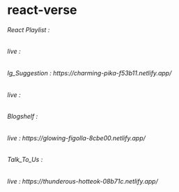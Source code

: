# react-verse

<h6>React Playlist : </h6>
<h6>live :  </h6>

<h6>Ig_Suggestion  : https://charming-pika-f53b11.netlify.app/</h6>
<h6>live :  </h6>

<h6>Blogshelf  : </h6>
<h6>live : https://glowing-figolla-8cbe00.netlify.app/ </h6>

<h6>Talk_To_Us : </h6>
<h6>live : https://thunderous-hotteok-08b71c.netlify.app/ </h6>
